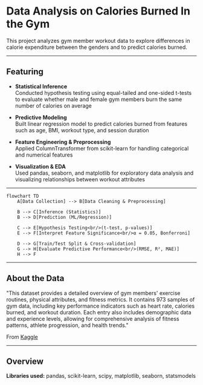 # Data Analysis on Calories Burned In the Gym

This project analyzes gym member workout data to explore differences in calorie expenditure between the genders and to predict calories burned.

---

## Featuring

- **Statistical Inference**  
  Conducted hypothesis testing using equal-tailed and one-sided t-tests to evaluate whether male and female gym members burn the same number of calories on average

- **Predictive Modeling**  
  Built linear regression model to predict calories burned from features such as age, BMI, workout type, and session duration

- **Feature Engineering & Preprocessing**  
  Applied ColumnTransformer from scikit-learn for handling categorical and numerical features

- **Visualization & EDA**  
  Used pandas, seaborn, and matplotlib for exploratory data analysis and visualizing relationships between workout attributes

---
```mermaid
flowchart TD
    A[Data Collection] --> B[Data Cleaning & Preprocessing]

    B --> C[Inference (Statistics)]
    B --> D[Prediction (ML/Regression)]

    C --> E[Hypothesis Testing<br/>(t-test, p-values)]
    E --> F[Interpret Feature Significance<br/>α = 0.05, Bonferroni]

    D --> G[Train/Test Split & Cross-validation]
    G --> H[Evaluate Predictive Performance<br/>(RMSE, R², MAE)]
    H --> F
```  

---

## About the Data
"This dataset provides a detailed overview of gym members' exercise routines, physical attributes, and fitness metrics. It contains 973 
samples of gym data, including key performance indicators such as heart rate, calories burned, and workout duration. Each entry also 
includes demographic data and experience levels, allowing for comprehensive analysis of fitness patterns, athlete progression, and 
health trends."

From [Kaggle](https://www.kaggle.com/datasets/valakhorasani/gym-members-exercise-dataset)

---

## Overview

**Libraries used:**
pandas, scikit-learn, scipy, matplotlib, seaborn, statsmodels

